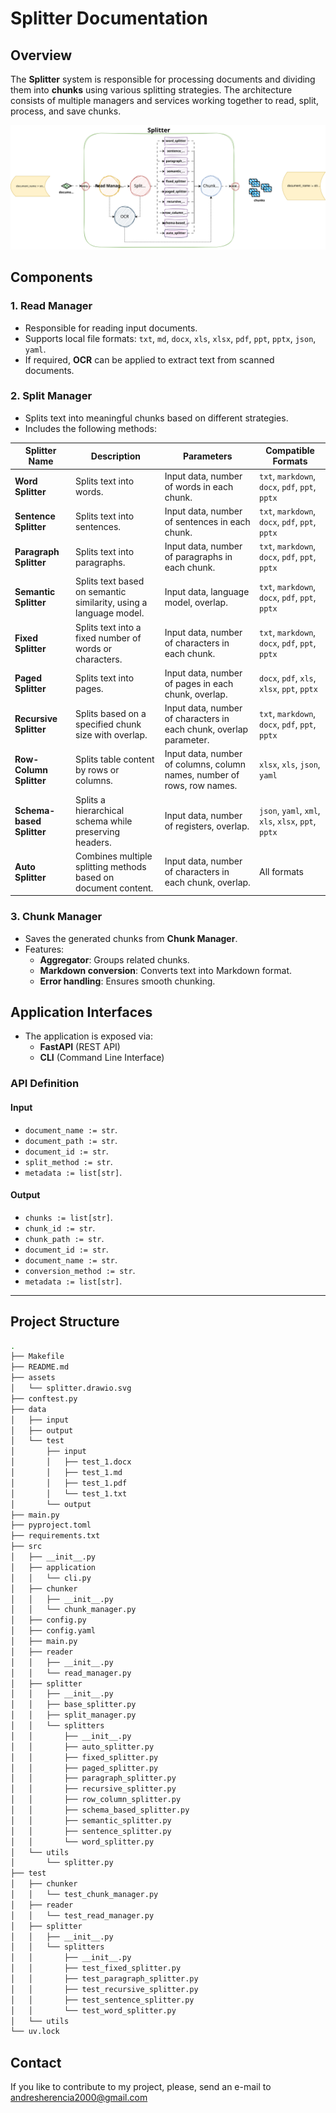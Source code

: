 # Splitter Documentation

## Overview

The **Splitter** system is responsible for processing documents and dividing them into **chunks** using various splitting strategies. The architecture consists of multiple managers and services working together to read, split, process, and save chunks.

![Splitter architecture diagram](./assets/splitter.drawio.svg)

## Components

### **1. Read Manager**
- Responsible for reading input documents.
- Supports local file formats: `txt`, `md`, `docx`, `xls`, `xlsx`, `pdf`, `ppt`, `pptx`, `json`, `yaml`.
- If required, **OCR** can be applied to extract text from scanned documents.

### **2. Split Manager**
- Splits text into meaningful chunks based on different strategies.
- Includes the following methods:

| Splitter Name          | Description | Parameters | Compatible Formats |
|------------------------|-------------|------------|--------------------|
| **Word Splitter**      | Splits text into words. | Input data, number of words in each chunk. | `txt`, `markdown`, `docx`, `pdf`, `ppt`, `pptx` |
| **Sentence Splitter**  | Splits text into sentences. | Input data, number of sentences in each chunk. | `txt`, `markdown`, `docx`, `pdf`, `ppt`, `pptx` |
| **Paragraph Splitter** | Splits text into paragraphs. | Input data, number of paragraphs in each chunk. | `txt`, `markdown`, `docx`, `pdf`, `ppt`, `pptx` |
| **Semantic Splitter**  | Splits text based on semantic similarity, using a language model. | Input data, language model, overlap. | `txt`, `markdown`, `docx`, `pdf`, `ppt`, `pptx` |
| **Fixed Splitter**     | Splits text into a fixed number of words or characters. | Input data, number of characters in each chunk. | `txt`, `markdown`, `docx`, `pdf`, `ppt`, `pptx` |
| **Paged Splitter**     | Splits text into pages. | Input data, number of pages in each chunk, overlap. | `docx`, `pdf`, `xls`, `xlsx`, `ppt`, `pptx` |
| **Recursive Splitter** | Splits based on a specified chunk size with overlap. | Input data, number of characters in each chunk, overlap parameter. | `txt`, `markdown`, `docx`, `pdf`, `ppt`, `pptx` |
| **Row-Column Splitter** | Splits table content by rows or columns. | Input data, number of columns, column names, number of rows, row names. | `xlsx`, `xls`, `json`, `yaml` |
| **Schema-based Splitter** | Splits a hierarchical schema while preserving headers. | Input data, number of registers, overlap. | `json`, `yaml`, `xml`, `xls`, `xlsx`, `ppt`, `pptx` |
| **Auto Splitter**      | Combines multiple splitting methods based on document content. | Input data, number of characters in each chunk, overlap. | All formats |

### **3. Chunk Manager**
- Saves the generated chunks from **Chunk Manager**.
- Features:
  - **Aggregator**: Groups related chunks.
  - **Markdown conversion**: Converts text into Markdown format.
  - **Error handling**: Ensures smooth chunking.

## Application Interfaces

- The application is exposed via:
  - **FastAPI** (REST API)
  - **CLI** (Command Line Interface)

### **API Definition**
#### **Input**

- `document_name := str`.
- `document_path := str`.
- `document_id := str`.
- `split_method := str`. 
- `metadata := list[str]`.

#### **Output**
- `chunks := list[str]`.
- `chunk_id := str`.
- `chunk_path := str`.
- `document_id := str`.
- `document_name := str`.
- `conversion_method := str`.
- `metadata := list[str]`.

---

## **Project Structure**
```bash
.
├── Makefile
├── README.md
├── assets
│   └── splitter.drawio.svg
├── conftest.py
├── data
│   ├── input
│   ├── output
│   └── test
│       ├── input
│       │   ├── test_1.docx
│       │   ├── test_1.md
│       │   ├── test_1.pdf
│       │   └── test_1.txt
│       └── output
├── main.py
├── pyproject.toml
├── requirements.txt
├── src
│   ├── __init__.py
│   ├── application
│   │   └── cli.py
│   ├── chunker
│   │   ├── __init__.py
│   │   └── chunk_manager.py
│   ├── config.py
│   ├── config.yaml
│   ├── main.py
│   ├── reader
│   │   ├── __init__.py
│   │   └── read_manager.py
│   ├── splitter
│   │   ├── __init__.py
│   │   ├── base_splitter.py
│   │   ├── split_manager.py
│   │   └── splitters
│   │       ├── __init__.py
│   │       ├── auto_splitter.py
│   │       ├── fixed_splitter.py
│   │       ├── paged_splitter.py
│   │       ├── paragraph_splitter.py
│   │       ├── recursive_splitter.py
│   │       ├── row_column_splitter.py
│   │       ├── schema_based_splitter.py
│   │       ├── semantic_splitter.py
│   │       ├── sentence_splitter.py
│   │       └── word_splitter.py
│   └── utils
│       └── splitter.py
├── test
│   ├── chunker
│   │   └── test_chunk_manager.py
│   ├── reader
│   │   └── test_read_manager.py
│   ├── splitter
│   │   ├── __init__.py
│   │   └── splitters
│   │       ├── __init__.py
│   │       ├── test_fixed_splitter.py
│   │       ├── test_paragraph_splitter.py
│   │       ├── test_recursive_splitter.py
│   │       ├── test_sentence_splitter.py
│   │       └── test_word_splitter.py
│   └── utils
└── uv.lock
```

## Contact

If you like to contribute to my project, please, send an e-mail to [andresherencia2000@gmail.com](mailto:andresherencia2000@gmail.com)
